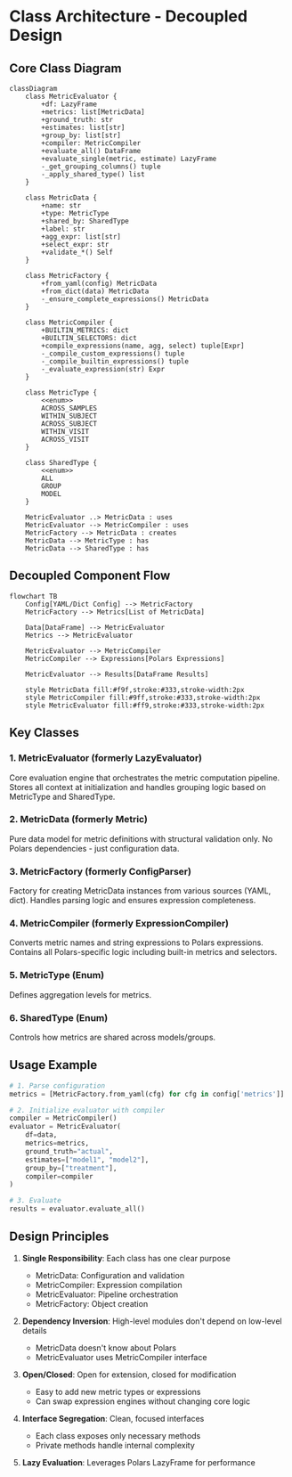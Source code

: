 # Class Architecture - Decoupled Design

## Core Class Diagram

```mermaid
classDiagram
    class MetricEvaluator {
        +df: LazyFrame
        +metrics: list[MetricData]
        +ground_truth: str
        +estimates: list[str]
        +group_by: list[str]
        +compiler: MetricCompiler
        +evaluate_all() DataFrame
        +evaluate_single(metric, estimate) LazyFrame
        -_get_grouping_columns() tuple
        -_apply_shared_type() list
    }

    class MetricData {
        +name: str
        +type: MetricType
        +shared_by: SharedType
        +label: str
        +agg_expr: list[str]
        +select_expr: str
        +validate_*() Self
    }

    class MetricFactory {
        +from_yaml(config) MetricData
        +from_dict(data) MetricData
        -_ensure_complete_expressions() MetricData
    }

    class MetricCompiler {
        +BUILTIN_METRICS: dict
        +BUILTIN_SELECTORS: dict
        +compile_expressions(name, agg, select) tuple[Expr]
        -_compile_custom_expressions() tuple
        -_compile_builtin_expressions() tuple
        -_evaluate_expression(str) Expr
    }

    class MetricType {
        <<enum>>
        ACROSS_SAMPLES
        WITHIN_SUBJECT
        ACROSS_SUBJECT
        WITHIN_VISIT
        ACROSS_VISIT
    }

    class SharedType {
        <<enum>>
        ALL
        GROUP
        MODEL
    }

    MetricEvaluator ..> MetricData : uses
    MetricEvaluator --> MetricCompiler : uses
    MetricFactory --> MetricData : creates
    MetricData --> MetricType : has
    MetricData --> SharedType : has
```

## Decoupled Component Flow

```mermaid
flowchart TB
    Config[YAML/Dict Config] --> MetricFactory
    MetricFactory --> Metrics[List of MetricData]
    
    Data[DataFrame] --> MetricEvaluator
    Metrics --> MetricEvaluator
    
    MetricEvaluator --> MetricCompiler
    MetricCompiler --> Expressions[Polars Expressions]
    
    MetricEvaluator --> Results[DataFrame Results]
    
    style MetricData fill:#f9f,stroke:#333,stroke-width:2px
    style MetricCompiler fill:#9ff,stroke:#333,stroke-width:2px
    style MetricEvaluator fill:#ff9,stroke:#333,stroke-width:2px
```

## Key Classes

### 1. **MetricEvaluator** (formerly LazyEvaluator)
Core evaluation engine that orchestrates the metric computation pipeline. Stores all context at initialization and handles grouping logic based on MetricType and SharedType.

### 2. **MetricData** (formerly Metric)
Pure data model for metric definitions with structural validation only. No Polars dependencies - just configuration data.

### 3. **MetricFactory** (formerly ConfigParser)
Factory for creating MetricData instances from various sources (YAML, dict). Handles parsing logic and ensures expression completeness.

### 4. **MetricCompiler** (formerly ExpressionCompiler)
Converts metric names and string expressions to Polars expressions. Contains all Polars-specific logic including built-in metrics and selectors.

### 5. **MetricType** (Enum)
Defines aggregation levels for metrics.

### 6. **SharedType** (Enum)
Controls how metrics are shared across models/groups.

## Usage Example

```python
# 1. Parse configuration
metrics = [MetricFactory.from_yaml(cfg) for cfg in config['metrics']]

# 2. Initialize evaluator with compiler
compiler = MetricCompiler()
evaluator = MetricEvaluator(
    df=data,
    metrics=metrics,
    ground_truth="actual",
    estimates=["model1", "model2"],
    group_by=["treatment"],
    compiler=compiler
)

# 3. Evaluate
results = evaluator.evaluate_all()
```

## Design Principles

1. **Single Responsibility**: Each class has one clear purpose
   - MetricData: Configuration and validation
   - MetricCompiler: Expression compilation
   - MetricEvaluator: Pipeline orchestration
   - MetricFactory: Object creation

2. **Dependency Inversion**: High-level modules don't depend on low-level details
   - MetricData doesn't know about Polars
   - MetricEvaluator uses MetricCompiler interface

3. **Open/Closed**: Open for extension, closed for modification
   - Easy to add new metric types or expressions
   - Can swap expression engines without changing core logic

4. **Interface Segregation**: Clean, focused interfaces
   - Each class exposes only necessary methods
   - Private methods handle internal complexity

5. **Lazy Evaluation**: Leverages Polars LazyFrame for performance